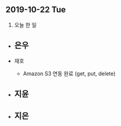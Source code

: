 ## 2019-10-22 Tue

1. 오늘 한 일
- 은우
    - 

- 재호
    - Amazon S3 연동 완료 (get, put, delete)

- 지윤
  - 

- 지은
  - 
